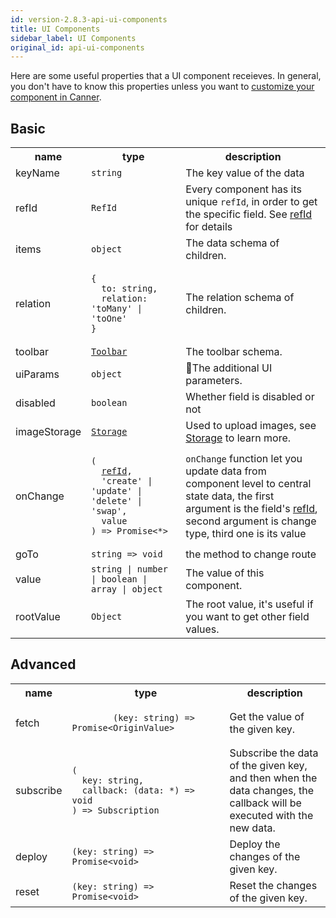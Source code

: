 ```yaml
---
id: version-2.8.3-api-ui-components
title: UI Components
sidebar_label: UI Components
original_id: api-ui-components
---
```


Here are some useful properties that a UI component receieves. In general, you don't have to know this properties unless you want to [customize your component in Canner](guides-customized-component).

## Basic

<table>
  <tr>
    <th>name</th>
    <th>type</th>
    <th>description</th>
  </tr>
  <tr>
    <td>keyName</td>
    <td><code>string</code></td>
    <td>The key value of the data</td>
  </tr>
  <tr>
    <td>refId</td>
    <td><code>RefId</code></td>
    <td>Every component has its unique <code>refId</code>, in order to get the specific field. See <a href="concept-refid">refId</a> for details</td>
  </tr>
  <tr>
    <td>items</td>
    <td><code>object</code></td>
    <td>The data schema of children.</td>
  </tr>
  <tr>
    <td>relation</td>
    <td><pre><code>{
  to: string,
  relation: 'toMany' | 'toOne'
}</code></pre>
    </td>
    <td>The relation schema of children.</td>
  </tr>
  <tr>
    <td>toolbar</td>
    <td><code><a href="api-types#toolbar">Toolbar</a></code></td>
    <td>The toolbar schema.</td>
  </tr>
  <tr>
    <td>uiParams</td>
    <td><code>object</code></td>
    <td>The additional UI parameters.
    </td>
  </tr>
  <tr>
    <td>disabled</td>
    <td><code>boolean</code></td>
    <td>Whether field is disabled or not</td>
  </tr>
  <tr>
    <td>imageStorage</td>
    <td><code><a href="api-types#storage">Storage</a></code></td>
    <td>Used to upload images, see <a href="guides-storage">Storage</a> to learn more.</td>
  </tr>
  <tr>
    <td>onChange</td>
    <td width="30%">
      <pre><code>(
  <a href="api-types#refid" />refId</a>,
  'create' | 'update' | 'delete' | 'swap',
  value
) => Promise<*></code></pre>
    </td>
    <td><code>onChange</code> function let you update data from component level to central state data, the first argument is the field's <a href="api-types#refid">refId</a>, second argument is change type, third one is its value</td>
  </tr>
  <tr>
    <td>goTo</td>
    <td><code>string => void</code></td>
    <td>the method to change route</td>
  </tr>
  <tr>
    <td>value</td>
    <td><code>string | number | boolean | array | object</code></td>
    <td>The value of this component.</td>
  </tr>
  <tr>
    <td>rootValue</td>
    <td><code>Object</code></td>
    <td>The root value, it's useful if you want to get other field values.</td>
  </tr>
</table>

## Advanced

<table>
  <tr>
    <th>name</th>
    <th>type</th>
    <th>description</th>
  </tr>
  <tr>
    <td>fetch</td>
    <td width="50%">
      <code>
        (key: string) => Promise&lt;OriginValue>
      </code>
    </td>
    <td>Get the value of the given key.</td>
  </tr>
  <tr>
    <td>subscribe</td>
    <td>
      <pre><code>(
  key: string,
  callback: (data: *) => void
) => Subscription</code></pre>
    </td>
    <td>Subscribe the data of the given key, and then when the data changes, the callback will be executed with the new data.</td>
  </tr>
  <tr>
    <td>deploy</td>
    <td><code>(key: string) => Promise&lt;void></code></td>
    <td>Deploy the changes of the given key.</td>
  </tr>
  <tr>
    <td>reset</td>
    <td><code>(key: string) => Promise&lt;void></code></td>
    <td>Reset the changes of the given key.</td>
  </tr>
</table>
